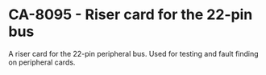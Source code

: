# CA-8095 - Riser card for the 22-pin bus
A riser card for the 22-pin peripheral bus. Used for testing and fault finding on peripheral cards.
